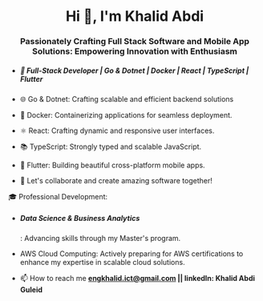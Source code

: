 <h1 align="center">Hi 👋, I'm Khalid Abdi</h1>
<h3 align="center">Passionately Crafting Full Stack Software and Mobile App Solutions: Empowering Innovation with Enthusiasm</h3>

- <h5> 🚀 Full-Stack Developer | Go & Dotnet | Docker | React | TypeScript | Flutter </h5>
  
- 🌐 Go & Dotnet: Crafting scalable and efficient backend solutions

  
- 🐳 Docker: Containerizing applications for seamless deployment.
  
- ⚛️ React: Crafting dynamic and responsive user interfaces.
  
- 📚 TypeScript: Strongly typed and scalable JavaScript.
  
- 📱 Flutter: Building beautiful cross-platform mobile apps.

- 🌟 Let's collaborate and create amazing software together!

🎓 Professional Development:

- <h5> Data Science & Business Analytics </h5>: Advancing skills through my Master's program.
- AWS Cloud Computing: Actively preparing for AWS certifications to enhance my expertise in scalable cloud solutions.

- 📫 How to reach me **engkhalid.ict@gmail.com || linkedIn: Khalid Abdi Guleid**

